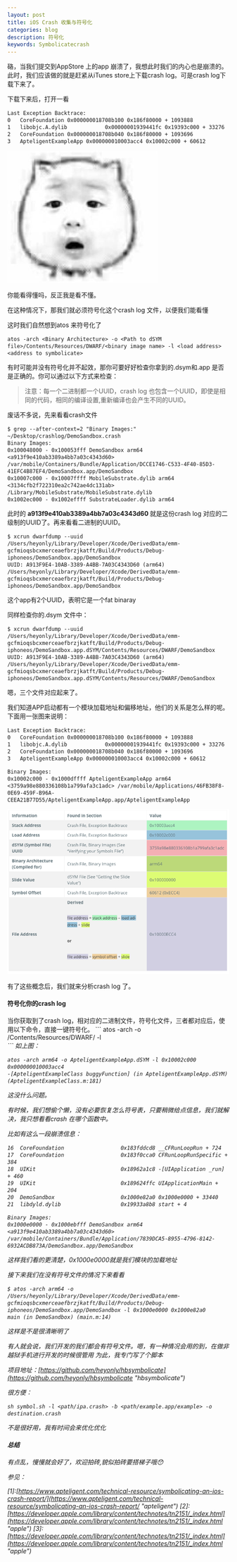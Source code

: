 ```yaml
---
layout: post
title: iOS Crash 收集与符号化
categories: blog
description: 符号化
keywords: Symbolicatecrash
---        
```

硌，当我们提交到AppStore 上的app 崩溃了，我想此时我们的内心也是崩溃的。此时，我们应该做的就是赶紧从iTunes store上下载crash log。可是crash log下载下来了。


下载下来后，打开一看
```
Last Exception Backtrace:
0   CoreFoundation 0x000000018708b100 0x186f80000 + 1093888
1   libobjc.A.dylib            0x00000001939441fc 0x19393c000 + 33276
2   CoreFoundation 0x000000018708b040 0x186f80000 + 1093696
3   ApteligentExampleApp 0x000000010003acc4 0x10002c000 + 60612
```


![](/images/blog/u=33664513923273981699fm=23gp=0.jpg)



你能看得懂吗，反正我是看不懂。




在这种情况下，那我们就必须符号化这个crash log 文件，以便我们能看懂




这时我们自然想到atos 来符号化了
```
atos -arch <Binary Architecture> -o <Path to dSYM file>/Contents/Resources/DWARF/<binary image name> -l <load address> <address to symbolicate>
```             
有时可能并没有符号化并不起效，那你可要好好检查你拿到的.dsym和.app 是否是正确的。你可以通过以下方式来检查：



        
>注意：每一个二进制都一个UUID，crash log 也包含一个UUID，即使是相同的代码，相同的编译设置,重新编译也会产生不同的UUID。          



废话不多说，先来看看crash文件       
````
$ grep --after-context=2 "Binary Images:" ~/Desktop/crashlog/DemoSandbox.crash      
Binary Images:
0x100048000 - 0x100053fff DemoSandbox arm64  <a913f9e410ab3389a4bb7a03c4343d60> /var/mobile/Containers/Bundle/Application/DCCE1746-C533-4F40-85D3-41EFC4B87EF4/DemoSandbox.app/DemoSandbox
0x10007c000 - 0x10007ffff MobileSubstrate.dylib arm64  <3134cfb2f722310ea2c742ae4dc131ab> /Library/MobileSubstrate/MobileSubstrate.dylib
0x1002ec000 - 0x1002effff SubstrateLoader.dylib arm64      
````


此时的 <b> a913f9e410ab3389a4bb7a03c4343d60 </b> 就是这份crash log 对应的二级制的UUID了。再来看看二进制的UUID。
```
$ xcrun dwarfdump --uuid /Users/heyonly/Library/Developer/Xcode/DerivedData/emm-gcfmioqsbcxmerceaefbrzjkatft/Build/Products/Debug-iphoneos/DemoSandbox.app/DemoSandbox 
UUID: A913F9E4-10AB-3389-A4BB-7A03C4343D60 (arm64) /Users/heyonly/Library/Developer/Xcode/DerivedData/emm-gcfmioqsbcxmerceaefbrzjkatft/Build/Products/Debug-iphoneos/DemoSandbox.app/DemoSandbox
```
这个app有2个UUID，表明它是一个fat binaray

同样检查你的.dsym 文件中：
```
$ xcrun dwarfdump --uuid /Users/heyonly/Library/Developer/Xcode/DerivedData/emm-gcfmioqsbcxmerceaefbrzjkatft/Build/Products/Debug-iphoneos/DemoSandbox.app.dSYM/Contents/Resources/DWARF/DemoSandbox 
UUID: A913F9E4-10AB-3389-A4BB-7A03C4343D60 (arm64) /Users/heyonly/Library/Developer/Xcode/DerivedData/emm-gcfmioqsbcxmerceaefbrzjkatft/Build/Products/Debug-iphoneos/DemoSandbox.app.dSYM/Contents/Resources/DWARF/DemoSandbox
```
嗯，三个文件对应起来了。



我们知道APP启动都有一个模块加载地址和偏移地址，他们的关系是怎么样的呢。下面用一张图来说明：
```
Last Exception Backtrace:
0   CoreFoundation 0x000000018708b100 0x186f80000 + 1093888
1   libobjc.A.dylib            0x00000001939441fc 0x19393c000 + 33276
2   CoreFoundation 0x000000018708b040 0x186f80000 + 1093696
3   ApteligentExampleApp 0x000000010003acc4 0x10002c000 + 60612
```

```
Binary Images:
0x10002c000 - 0x1000dffff ApteligentExampleApp arm64  <3759a98e880336108b1a799afa3c1adc> /var/mobile/Applications/46FB38F8-0E69-459F-B96A-CEEA21B77D55/ApteligentExampleApp.app/ApteligentExampleApp
```


![](/images/blog/loadAddressAndSlide.png)


有了这些概念后，我们就来分析crash log 了。



<h4>符号化你的crash log</h4>
当你获取到了crash log，相对应的二进制文件，符号化文件，三者都对应后，使用以下命令，直接一键符号化。
```
atos -arch <Binary Architecture> -o <Path to dSYM file>/Contents/Resources/DWARF/<binary image name> -l <load address> <address to symbolicate>
```
如上图：



```
atos -arch arm64 -o ApteligentExampleApp.dSYM -l 0x10002c000 0x000000010003acc4
-[ApteligentExampleClass buggyFunction] (in ApteligentExampleApp.dSYM) (ApteligentExampleClass.m:181)
```

这没什么问题。



有时候，我们想偷个懒，没有必要恢复怎么符号表，只要稍微给点信息，我们就解决，我只想看看crash 在哪个函数中。


比如有这么一段崩溃信息：
```
16  CoreFoundation                	0x183fddcd8 __CFRunLoopRun + 724
17  CoreFoundation                	0x183f0cca0 CFRunLoopRunSpecific + 384
18  UIKit                         	0x18962a1c8 -[UIApplication _run] + 460
19  UIKit                         	0x189624ffc UIApplicationMain + 204
20  DemoSandbox                   	0x1000e82a0 0x1000e0000 + 33440
21  libdyld.dylib                 	0x19933a8b8 start + 4
```


```
Binary Images:
0x1000e0000 - 0x1000ebfff DemoSandbox arm64  <a913f9e410ab3389a4bb7a03c4343d60> /var/mobile/Containers/Bundle/Application/7839DCA5-8955-4796-8142-6932ACDB873A/DemoSandbox.app/DemoSandbox
```

这样我们看的更清楚，0x1000e0000就是我们模块的加载地址


接下来我们在没有符号文件的情况下来看看

```
$ atos -arch arm64 -o /Users/heyonly/Library/Developer/Xcode/DerivedData/emm-gcfmioqsbcxmerceaefbrzjkatft/Build/Products/Debug-iphoneos/DemoSandbox.app/DemoSandbox -l 0x1000e0000 0x1000e82a0
main (in DemoSandbox) (main.m:14)
```

这样是不是很清晰明了



有人就会说，我们开发的我们都会有符号文件。嗯，有一种情况会用的到，在做非越狱手机进行开发的时候很管用
为此，我专门写了个脚本





项目地址：[https://github.com/heyonly/hbsymbolicate](https://github.com/heyonly/hbsymbolicate  "hbsymbolicate")



很方便：
```
sh symbol.sh -l <path/ipa.crash> -b <path/example.app/example> -o destination.crash
```

不是很好用，我有时间会来优化优化




<h4>总结</h4>

有点乱，慢慢就会好了，欢迎拍砖,貌似拍砖要搭梯子哦😯



参见：

[1]\:[https://www.apteligent.com/technical-resource/symbolicating-an-ios-crash-report/](https://www.apteligent.com/technical-resource/symbolicating-an-ios-crash-report/   "apteligent")
[2]\:[https://developer.apple.com/library/content/technotes/tn2151/_index.html](https://developer.apple.com/library/content/technotes/tn2151/_index.html "apple")
[3]\:[https://developer.apple.com/library/content/technotes/tn2151/_index.html](https://developer.apple.com/library/content/technotes/tn2151/_index.html   "apple")